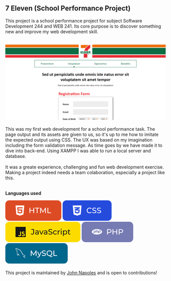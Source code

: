 <h2>7 Eleven (School Performance Project)</h2>
This project is a school performance project for subject Software Development 244 and WEB 241. Its core purpose is to discover something new and improve my web development skill.
<br><br>
<kbd>
     <img src="https://raw.githubusercontent.com/MinecraftJohn/MinecraftJohn/main/assets/other-repository/7-eleven/preview%20screenshot.png" alt="Repository Preview Screenshot">
</kbd>
<br><br>
This was my first web development for a school performance task. The page output and its assets are given to us, so it's up to me how to imitate the expected output using CSS. The UX was based on my imagination including the form validation message. As time goes by we have made it to dive into back-end. Using XAMPP I was able to run a local server and database.
<br><br>
It was a greate experience, challenging and fun web development exercise. Making a project indeed needs a team colaboration, especially a project like this.
<br><br>
<p><b>Languages used</b></p>
<span><img src="https://raw.githubusercontent.com/MinecraftJohn/MinecraftJohn/0b7814e44ddd80c4105d8d3c98edba4f90d62f34/assets/svg/html.svg" alt="HTML"></span>
<span><img src="https://raw.githubusercontent.com/MinecraftJohn/MinecraftJohn/0b7814e44ddd80c4105d8d3c98edba4f90d62f34/assets/svg/css.svg" alt="CSS"></span>
<span><img src="https://raw.githubusercontent.com/MinecraftJohn/MinecraftJohn/7b446cb89db20f0427ca35571531cb42b038b3aa/assets/svg/javascript.svg" alt="JavaScript"></span>
<span><img src="https://raw.githubusercontent.com/MinecraftJohn/MinecraftJohn/0b7814e44ddd80c4105d8d3c98edba4f90d62f34/assets/svg/php.svg" alt="PHP"></span>
<span><img src="https://raw.githubusercontent.com/MinecraftJohn/MinecraftJohn/0b7814e44ddd80c4105d8d3c98edba4f90d62f34/assets/svg/mysql.svg" alt="MySQL"></span>
<br>
<br>
This project is maintained by <a href="https://github.com/MinecraftJohn" target="_blank" rel="noopener noreferrer">John Napoles</a> and is open to contributions!

